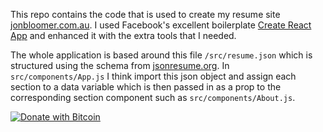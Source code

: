This repo contains the code that is used to create my resume site [jonbloomer.com.au](http://jonbloomer.com.au).  I used Facebook's excellent boilerplate [Create React App](https://github.com/facebookincubator/create-react-app) and enhanced it with the extra tools that I needed.

The whole application is based around this file `/src/resume.json` which is structured using the schema from [jsonresume.org](https://jsonresume.org/schema/). In `src/components/App.js` I think import this json object and assign each section to a data variable which is then passed in as a prop to the corresponding section component such as `src/components/About.js`.

[![Donate with Bitcoin](https://en.cryptobadges.io/badge/big/15H4Wbpmqa6rp8wLRP2atWVhfemUhKjHbn)](https://en.cryptobadges.io/donate/15H4Wbpmqa6rp8wLRP2atWVhfemUhKjHbn)
